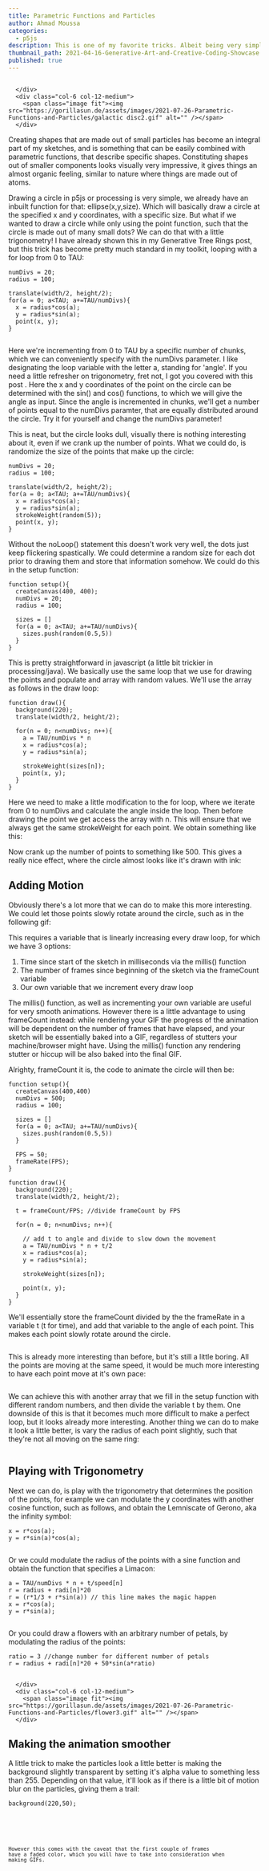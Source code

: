 ```yaml
---
title: Parametric Functions and Particles
author: Ahmad Moussa
categories:
  - p5js
description: This is one of my favorite tricks. Albeit being very simple, visually it looks very impressive.
thumbnail_path: 2021-04-16-Generative-Art-and-Creative-Coding-Showcase.png
published: true
---
```


<div class="row gtr-200">
			<div class="col-6 col-12-medium">
        <span class="image fit"><img src="https://gorillasun.de/assets/images/2021-07-26-Parametric-Functions-and-Particles/lemniscateColor.gif" alt="" /></span>
       
      </div>
      <div class="col-6 col-12-medium">
        <span class="image fit"><img src="https://gorillasun.de/assets/images/2021-07-26-Parametric-Functions-and-Particles/galactic disc2.gif" alt="" /></span>
      </div>
</div>

Creating shapes that are made out of small particles has become an integral part of my sketches, and is something that can be easily combined with parametric functions, that describe specific shapes. Constituting shapes out of smaller components looks visually very impressive, it gives things an almost organic feeling, similar to nature where things are made out of atoms.

Drawing a circle in p5js or processing is very simple, we already have an inbuilt function for that: ellipse(x,y,size). Which will basically draw a circle at the specified x and y coordinates, with a specific size. But what if we wanted to draw a circle while only using the point function, such that the circle is made out of many small dots? We can do that with a little trigonometry! I have already shown this in my Generative Tree Rings post, but this trick has become pretty much standard in my toolkit, looping with a for loop from 0 to TAU:

<pre><code>numDivs = 20;
radius = 100;

translate(width/2, height/2);
for(a = 0; a&lt;TAU; a+=TAU/numDivs){
  x = radius*cos(a);
  y = radius*sin(a);
  point(x, y);
}
</code></pre>

 <span class="image fit"><img src="https://gorillasun.de/assets/images/2021-07-26-Parametric-Functions-and-Particles/circle.png" alt="" /></span>

Here we're incrementing from 0 to TAU by a specific number of chunks, which we can conveniently specify with the numDivs parameter. I like designating the loop variable with the letter a, standing for 'angle'. If you need a little refresher on trigonometry, fret not, I got you covered with this post . Here the x and y coordinates of the point on the circle can be determined with the sin() and cos() functions, to which we will give the angle as input. Since the angle is incremented in chunks, we'll get a number of points equal to the numDivs paramter, that are equally distributed around the circle. Try it for yourself and change the numDivs parameter!

This is neat, but the circle looks dull, visually there is nothing interesting about it, even if we crank up the number of points. What we could do, is randomize the size of the points that make up the circle:

<pre><code>numDivs = 20;
radius = 100;

translate(width/2, height/2);
for(a = 0; a&lt;TAU; a+=TAU/numDivs){
  x = radius*cos(a);
  y = radius*sin(a);
  strokeWeight(random(5));
  point(x, y);
}
</code></pre>

Without the noLoop() statement this doesn't work very well, the dots just keep flickering spastically. We could determine a random size for each dot prior to drawing them and store that information somehow. We could do this in the setup function:

<pre><code>function setup(){
  createCanvas(400, 400);
  numDivs = 20;
  radius = 100;

  sizes = []
  for(a = 0; a&lt;TAU; a+=TAU/numDivs){
    sizes.push(random(0.5,5))
  }
}
</code></pre>

This is pretty straightforward in javascript (a little bit trickier in processing/java). We basically use the same loop that we use for drawing the points and populate and array with random values. We'll use the array as follows in the draw loop:

<pre><code>function draw(){
  background(220);
  translate(width/2, height/2);

  for(n = 0; n&lt;numDivs; n++){
    a = TAU/numDivs * n
    x = radius*cos(a);
    y = radius*sin(a);

    strokeWeight(sizes[n]);
    point(x, y);
  }
}
</code></pre>

Here we need to make a little modification to the for loop, where we iterate from 0 to numDivs and calculate the angle inside the loop. Then before drawing the point we get access the array with n. This will ensure that we always get the same strokeWeight for each point. We obtain something like this:
 <span class="image fit"><img src="https://gorillasun.de/assets/images/2021-07-26-Parametric-Functions-and-Particles/randomized1.png" alt="" /></span>

Now crank up the number of points to something like 500. This gives a really nice effect, where the circle almost looks like it's drawn with ink:
<span class="image fit"><img src="https://gorillasun.de/assets/images/2021-07-26-Parametric-Functions-and-Particles/randomized2.png" alt="" /></span>
<h2>Adding Motion</h2>

Obviously there's a lot more that we can do to make this more interesting. We could let those points slowly rotate around the circle, such as in the following gif:

This requires a variable that is linearly increasing every draw loop, for which we have 3 options:
<ol>
<li>Time since start of the sketch in milliseconds via the millis() function</li>
<li>The number of frames since beginning of the sketch via the frameCount variable</li>
<li>Our own variable that we increment every draw loop</li>
</ol>

The millis() function, as well as incrementing your own variable are useful for very smooth animations. However there is a little advantage to using frameCount instead: while rendering your GIF the progress of the animation will be dependent on the number of frames that have elapsed, and your sketch will be essentially baked into a GIF, regardless of stutters your machine/browser might have. Using the millis() function any rendering stutter or hiccup will be also baked into the final GIF.

Alrighty, frameCount it is, the code to animate the circle will then be:

<pre><code>function setup(){
  createCanvas(400,400)
  numDivs = 500;
  radius = 100;

  sizes = []
  for(a = 0; a&lt;TAU; a+=TAU/numDivs){
    sizes.push(random(0.5,5))
  }

  FPS = 50;
  frameRate(FPS);
}

function draw(){
  background(220);
  translate(width/2, height/2);

  t = frameCount/FPS; //divide frameCount by FPS

  for(n = 0; n&lt;numDivs; n++){

    // add t to angle and divide to slow down the movement
    a = TAU/numDivs * n + t/2
    x = radius*cos(a);
    y = radius*sin(a);

    strokeWeight(sizes[n]);

    point(x, y);
  }
}
</code></pre>

We'll essentially store the frameCount divided by the the frameRate in a variable t (t for time), and add that variable to the angle of each point. This makes each point slowly rotate around the circle.


<span class="image fit"><img src="https://gorillasun.de/assets/images/2021-07-26-Parametric-Functions-and-Particles/rotation1.gif" alt="" /></span>

This is already more interesting than before, but it's still a little boring. All the points are moving at the same speed, it would be much more interesting to have each point move at it's own pace:

<span class="image fit"><img src="https://gorillasun.de/assets/images/2021-07-26-Parametric-Functions-and-Particles/randomized speed.gif" alt="" /></span>

We can achieve this with another array that we fill in the setup function with different random numbers, and then divide the variable t by them. One downside of this is that it becomes much more difficult to make a perfect loop, but it looks already more interesting. Another thing we can do to make it look a little better, is vary the radius of each point slightly, such that they're not all moving on the same ring:


<span class="image fit"><img src="https://gorillasun.de/assets/images/2021-07-26-Parametric-Functions-and-Particles/rotation2.gif" alt="" /></span>

<h2>Playing with Trigonometry</h2>

Next we can do, is play with the trigonometry that determines the position of the points, for example we can modulate the y coordinates with another cosine function, such as follows, and obtain the Lemniscate of Gerono, aka the infinity symbol:

<pre><code>x = r*cos(a);
y = r*sin(a)*cos(a);
</code></pre>

<span class="image fit"><img src="https://gorillasun.de/assets/images/2021-07-26-Parametric-Functions-and-Particles/lemniscate.gif" alt="" /></span>

Or we could modulate the radius of the points with a sine function and obtain the function that specifies a Limacon:

<pre><code>a = TAU/numDivs * n + t/speed[n]
r = radius + radi[n]*20
r = (r*1/3 + r*sin(a)) // this line makes the magic happen
x = r*cos(a);
y = r*sin(a);
</code></pre>

<span class="image fit"><img src="https://gorillasun.de/assets/images/2021-07-26-Parametric-Functions-and-Particles/limacon.gif" alt="" /></span>

Or you could draw a flowers with an arbitrary number of petals,  by modulating the radius of the points:

<pre><code>ratio = 3 //change number for different number of petals
r = radius + radi[n]*20 + 50*sin(a*ratio)
</code></pre>

<div class="row gtr-200">
			<div class="col-6 col-12-medium">
        <span class="image fit"><img src="https://gorillasun.de/assets/images/2021-07-26-Parametric-Functions-and-Particles/flower5.gif" alt="" /></span>
       
      </div>
      <div class="col-6 col-12-medium">
        <span class="image fit"><img src="https://gorillasun.de/assets/images/2021-07-26-Parametric-Functions-and-Particles/flower3.gif" alt="" /></span>
      </div>
</div>


<h2>Making the animation smoother</h2>
A little trick to make the particles look a little better is making the background slightly transparent by setting it's alpha value to something less than 255. Depending on that value, it'll look as if there is a little bit of motion blur on the particles, giving them a trail:

<pre><code>background(220,50);
<code></pre>

<span class="image fit"><img src="https://gorillasun.de/assets/images/2021-07-26-Parametric-Functions-and-Particles/smooth.gif" alt="" /></span>

However this comes with the caveat that the first couple of frames have a faded color, which you will have to take into consideration when making GIFs. 
